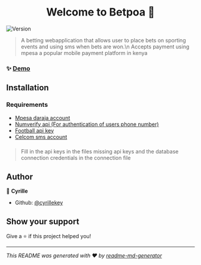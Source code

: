 <h1 align="center">Welcome to Betpoa 👋</h1>
<p>
  <img alt="Version" src="https://img.shields.io/badge/version-1.0.0-blue.svg?cacheSeconds=2592000" />
</p>

> A betting webapplication that allows user to place bets on sporting events and using sms when bets are won.\n Accepts payment using mpesa a popular mobile payment platform in kenya

### ✨ [Demo](https://betp.herokuapp.com)

## Installation
### Requirements
  - [Mpesa daraja account](https://developer.safaricom.co.ke/)
  - [Numverify api (For authentication of users phone number)](https://numverify.com/)
  - [Football api key](https://rapidapi.com/api-sports/api/api-football/) 
  - [Celcom sms account](https://mysms.celcomafrica.com/auth/login)
###
 > Fill in the api keys in the files missing api keys and the database connection credentials in the connection file
## Author

👤 **Cyrille**

* Github: [@cyrillekey](https://github.com/cyrillekey)

## Show your support

Give a ⭐️ if this project helped you!

***
_This README was generated with ❤️ by [readme-md-generator](https://github.com/kefranabg/readme-md-generator)_
